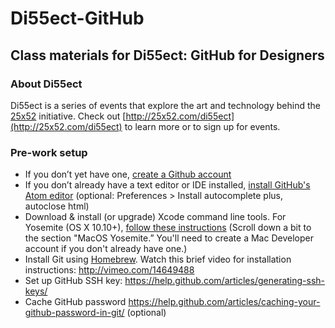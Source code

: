 # Di55ect-GitHub

## Class materials for Di55ect: GitHub for Designers

### About Di55ect
Di55ect is a series of events that explore the art and technology behind the [25x52](http://25x52.com) initiative. Check out [http://25x52.com/di55ect](http://25x52.com/di55ect) to learn more or to sign up for events.

### Pre-work setup
* If you don’t yet have one, [create a Github account](https://github.com)
* If you don’t already have a text editor or IDE installed, [install GitHub's Atom editor](https://atom.io) (optional: Preferences > Install autocomplete plus, autoclose html)
* Download & install (or upgrade) Xcode command line tools. For Yosemite (OS X 10.10+), [follow these instructions](http://railsapps.github.io/xcode-command-line-tools.html) (Scroll down a bit to the section "MacOS Yosemite.” You'll need to create a Mac Developer account if you don't already have one.)
* Install Git using [Homebrew](http://brew.sh). Watch this brief video for installation instructions: http://vimeo.com/14649488
* Set up GitHub SSH key: https://help.github.com/articles/generating-ssh-keys/
* Cache GitHub password https://help.github.com/articles/caching-your-github-password-in-git/ (optional)
